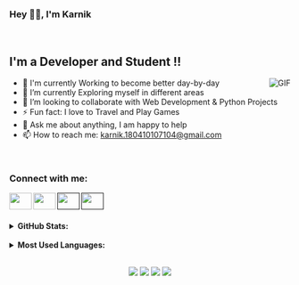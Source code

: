 ### Hey 👋🏽, I'm Karnik

<br />

## I'm a Developer and Student !!

  <img align="right" alt="GIF" src="https://media.giphy.com/media/gh0RRgkTXedvF0pDc0/source.gif" />

- 🔭 I'm currently Working to become better day-by-day
- 🌱 I’m currently Exploring myself in different areas
- 👯 I’m looking to collaborate with Web Development & Python Projects
- ⚡ Fun fact: I love to Travel and Play Games
- 💬 Ask me about anything, I am happy to help
- 📫 How to reach me: karnik.180410107104@gmail.com

<br />


<h3 align="left">Connect with me:</h3>
<p align="center">
<a href="https://www.linkedin.com/in/karnik-shah12" target="blank"><img align="left" src="https://cdn.jsdelivr.net/npm/simple-icons@3.0.1/icons/linkedin.svg" height="30" width="40" /></a>
<a href="https://www.instagram.com/karnik.shah/" target="blank"><img align="left" src="https://cdn.jsdelivr.net/npm/simple-icons@3.0.1/icons/instagram.svg" height="30" width="40" /></a>
<a href="" target="blank"><img align="left" src="https://cdn.jsdelivr.net/npm/simple-icons@3.0.1/icons/discord.svg" height="30" width="40" /></a>
<a href="" target="blank"><img align="left" src="https://cdn.jsdelivr.net/npm/simple-icons@3.0.1/icons/telegram.svg" height="30" width="40" /></a>
</p>
<br/>
<br/>

<br/>
<details>
<summary><b>GitHub Stats:</b></summary><br/>
<img alt="" src="https://github-readme-stats.vercel.app/api?username=KarnikShah&count_private=true&show_icons=truehow_icons=true" /> 
</details>
 <br/>
<details>
<summary><b>Most Used Languages:</b></summary><br/>
<img  src="https://github-readme-stats.vercel.app/api/top-langs/?username=KarnikShah&count_private=true&show_icons=truehow_icons=true&width=100%" />
</details>
<br/>
<p align="center">
<img src="https://komarev.com/ghpvc/?username=KarnikShah" />
<img src="https://badges.pufler.dev/years/Karnik?&logo=github&logoColor=yellow" />
<img src="https://badges.pufler.dev/repos/KarnikShah?&logo=github&logoColor=yellow" />
<img src="https://badges.pufler.dev/commits/monthly/KarnikShah?&logo=github&logoColor=yellow" />
</p>
